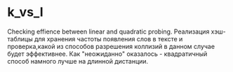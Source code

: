 # k_vs_l
Checking effiencе between linear and quadratic probing.
Реализация хэш-таблицы для хранения частоты появления слов в тексте и проверка,какой из способов разрешения коллизий в данном случае будет эффективнее.
Как "неожиданно" оказалось - квадратичный способ намного лучше на длинной дистанции.
